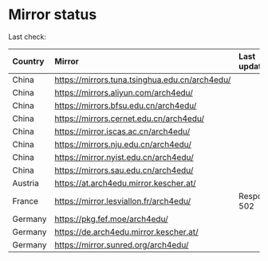 <script src="./time.js"></script>
# Mirror status
Last check: <script type="text/javascript">localize(1702030768.0863378);</script>

|Country|Mirror|Last update|
|:------|:-----|:----------|
|China|https://mirrors.tuna.tsinghua.edu.cn/arch4edu/|<script type="text/javascript">localize(1701973920);</script>|
|China|https://mirrors.aliyun.com/arch4edu/|<script type="text/javascript">localize(1701973920);</script>|
|China|https://mirrors.bfsu.edu.cn/arch4edu/|<script type="text/javascript">localize(1701973920);</script>|
|China|https://mirrors.cernet.edu.cn/arch4edu/|<script type="text/javascript">localize(1701973920);</script>|
|China|https://mirror.iscas.ac.cn/arch4edu/|<script type="text/javascript">localize(1701973920);</script>|
|China|https://mirrors.nju.edu.cn/arch4edu/|<script type="text/javascript">localize(1701973920);</script>|
|China|https://mirror.nyist.edu.cn/arch4edu/|<script type="text/javascript">localize(1701973920);</script>|
|China|https://mirrors.sau.edu.cn/arch4edu/|<script type="text/javascript">localize(1702017267);</script>|
|Austria|https://at.arch4edu.mirror.kescher.at/|<script type="text/javascript">localize(1702017267);</script>|
|France|https://mirror.lesviallon.fr/arch4edu/|Response 502|
|Germany|https://pkg.fef.moe/arch4edu/|<script type="text/javascript">localize(1702017267);</script>|
|Germany|https://de.arch4edu.mirror.kescher.at/|<script type="text/javascript">localize(1702017267);</script>|
|Germany|https://mirror.sunred.org/arch4edu/|<script type="text/javascript">localize(1702017267);</script>|

<script src="./tablefilter/tablefilter.js"></script>
<script src="./table.js"></script>